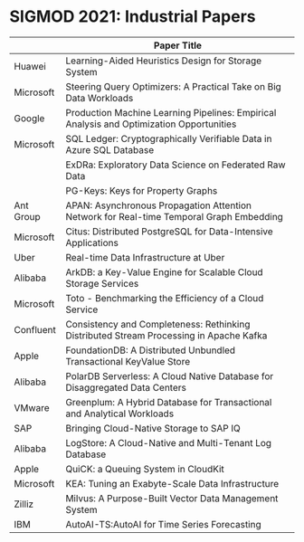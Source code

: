 # SIGMOD 2021: Industrial Papers

|           | Paper Title                                                                              |
| --------- | ---------------------------------------------------------------------------------------- |
| Huawei    | Learning-Aided Heuristics Design for Storage System                                      |
| Microsoft | Steering Query Optimizers: A Practical Take on Big Data Workloads                        |
| Google    | Production Machine Learning Pipelines: Empirical Analysis and Optimization Opportunities |
| Microsoft | SQL Ledger: Cryptographically Verifiable Data in Azure SQL Database                      |
|           | ExDRa: Exploratory Data Science on Federated Raw Data                                    |
|           | PG-Keys: Keys for Property Graphs                                                        |
| Ant Group | APAN: Asynchronous Propagation Attention Network for Real-time Temporal Graph Embedding  |
| Microsoft | Citus: Distributed PostgreSQL for Data-Intensive Applications                            |
| Uber      | Real-time Data Infrastructure at Uber                                                    |
| Alibaba   | ArkDB: a Key-Value Engine for Scalable Cloud Storage Services                            |
| Microsoft | Toto - Benchmarking the Efficiency of a Cloud Service                                    |
| Confluent | Consistency and Completeness: Rethinking Distributed Stream Processing in Apache Kafka   |
| Apple     | FoundationDB: A Distributed Unbundled Transactional KeyValue Store                       |
| Alibaba   | PolarDB Serverless: A Cloud Native Database for Disaggregated Data Centers               |
| VMware    | Greenplum: A Hybrid Database for Transactional and Analytical Workloads                  |
| SAP       | Bringing Cloud-Native Storage to SAP IQ                                                  |
| Alibaba   | LogStore: A Cloud-Native and Multi-Tenant Log Database                                   |
| Apple     | QuiCK: a Queuing System in CloudKit                                                      |
| Microsoft | KEA: Tuning an Exabyte-Scale Data Infrastructure                                         |
| Zilliz    | Milvus: A Purpose-Built Vector Data Management System                                    |
| IBM       | AutoAI-TS:AutoAI for Time Series Forecasting                                             |
